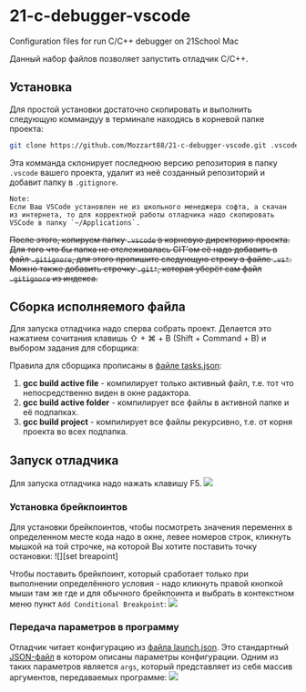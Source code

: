 # 21-c-debugger-vscode
Configuration files for run C/C++ debugger on 21School Mac

Данный набор файлов позволяет запустить отладчик C/C++.

## Установка
Для простой установки достаточно скопировать и выполнить следующую коммандуу в терминале находясь в корневой папке проекта:
```bash
git clone https://github.com/Mozzart88/21-c-debugger-vscode.git .vscode && rm -fr .vscode/.git && echo ".vscode" >> .gitignore
```
Эта комманда склонирует последнюю версию репозитория в папку `.vscode` вашего проекта, удалит из неё созданный репозиторий и добавит папку в `.gitignore`.

	Note:
	Если Ваш VSCode установлен не из школьного менеджера софта, а скачан из интернета, то для корректной работы отладчика надо скопировать VSCode в папку `~/Applications`.

~~После этого, копируем папку `.vscode` в корневую директорию проекта.
Для того что бы папка не отслеживалась GIT'ом её надо добавить в файл `.gitignore`, для этого пропишите следующую строку в файле
`.vs*`. Можно также добавить строчку `.git*`, которая уберёт сам файл `.gitignore` из индекса.~~

## Сборка исполняемого файла
Для запуска отладчика надо сперва собрать проект. Делается это нажатием сочитания клавишь ⇧ + ⌘ + B (Shift + Command + B) и выбором задания для сборщика:
[][select task]

Правила для сборщика прописаны в [файле tasks.json](./.vscode/tasks.json):
1. **gcc build active file** - компилирует только активный файл, т.е. тот что непосредственно виден в окне радактора.
2. **gcc build active folder** - компилирует все файлы в активной папке и её подпапках.
3. **gcc build project** - компилирует все файлы рекурсивно, т.е. от корня проекта во всех подпапка.

## Запуск отладчика
Для запуска отладчика надо нажать клавишу F5.
![][start debugging]

### Установка брейкпоинтов
Для установки брейкпоинтов, чтобы посмотреть значения переменнх в определенном месте кода надо в окне, левее номеров строк, кликнуть мышкой на той строчке, на которой Вы хотите поставить точку остановки:
![][set breapoint]

Чтобы поставить брейкпоинт, который сработает только при выполнении определённого условия - надо кликнуть правой кнопкой мыши там же где и для обычного брейкпоинта и выбрать в контекстном меню пункт `Add Conditional Breakpoint`:
![][set cond breakpoint]

### Передача параметров в программу
Отладчик читает конфигурацию из [файла launch.json](./.vscode/launch.json). Это стандартный [JSON-файл](https://ru.wikipedia.org/wiki/JSON "Wiki JSON") в котором описаны параметры конфигурации. Одним из таких параметров является `args`, который представляет из себя масcив аргументов, передаваемых программе:
![][set params]

[select task]: https://github.com/Mozzart88/readme_srcs/blob/master/21-c-debugger-vscode/src/vscode_debugger_select_task.gif
[set breakpoint]: https://github.com/Mozzart88/readme_srcs/blob/master/21-c-debugger-vscode/src/vscode_debugger_set_breakpoint.gif
[set cond breakpoint]: https://github.com/Mozzart88/readme_srcs/blob/master/21-c-debugger-vscode/src/vscode_debugger_set_cond_breakpoint.gif
[set params]: https://github.com/Mozzart88/readme_srcs/blob/master/21-c-debugger-vscode/src/vscode_debugger_set_params.gif
[start debugging]: https://github.com/Mozzart88/readme_srcs/blob/master/21-c-debugger-vscode/src/vscode_debugger_start_debugging.gif
